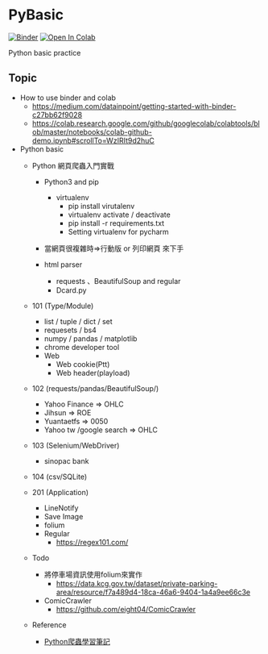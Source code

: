 # PyBasic
[![Binder](https://mybinder.org/badge_logo.svg)](https://mybinder.org/v2/gh/brookliu888/PyBasic/main)
[![Open In Colab](https://colab.research.google.com/assets/colab-badge.svg)](http://colab.research.google.com/github/brookliu888/PyBasic/)


Python basic practice

## Topic
* How to use binder and colab
    * https://medium.com/datainpoint/getting-started-with-binder-c27bb62f9028
    * https://colab.research.google.com/github/googlecolab/colabtools/blob/master/notebooks/colab-github-demo.ipynb#scrollTo=WzIRIt9d2huC
* Python basic
    * Python 網頁爬蟲入門實戰
        * Python3 and pip
            * virtualenv
                * pip install virutalenv
                * virtualenv activate / deactivate
                * pip install -r requirements.txt
                * Setting virtualenv for pycharm
        * 當網頁很複雜時=>行動版 or 列印網頁 來下手
        
        * html parser 
            * requests 、BeautifulSoup and regular
            * Dcard.py
    * 101 (Type/Module) 
        * list / tuple / dict / set
        * requesets / bs4
        * numpy / pandas / matplotlib
        * chrome developer tool
        * Web 
            * Web cookie(Ptt)
            * Web header(playload)
    * 102 (requests/pandas/BeautifulSoup/)
        * Yahoo Finance => OHLC
        * Jihsun => ROE
        * Yuantaetfs => 0050
        * Yahoo tw /google search => OHLC 
    * 103 (Selenium/WebDriver)
        * sinopac bank
    * 104 (csv/SQLite)
    * 201 (Application)
        * LineNotify
        * Save Image
        * folium
        * Regular
            * https://regex101.com/
    
    * Todo
        * 將停車場資訊使用folium來實作
           * https://data.kcg.gov.tw/dataset/private-parking-area/resource/f7a489d4-18ca-46a6-9404-1a4a9ee66c3e
        * ComicCrawler
            * https://github.com/eight04/ComicCrawler
            
    * Reference
        * [Python爬蟲學習筆記](https://yanwei-liu.medium.com/python%E7%88%AC%E8%9F%B2%E5%AD%B8%E7%BF%92%E7%AD%86%E8%A8%98-%E4%B8%80-beautifulsoup-1ee011df8768)    
    
        


